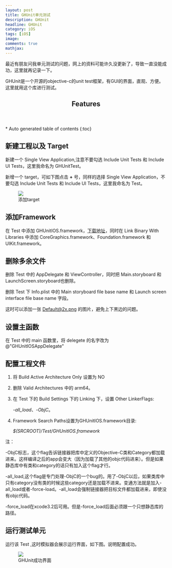 ```yaml
---
layout: post
title: GHUnit单元测试
description: GHUnit
headline: GHUnit
category: iOS
tags: [iOS]
image: 
comments: true
mathjax:
---
```


最近有朋友问我单元测试的问题，网上的资料可能许久没更新了，导致一直没能成功，这里就再记录一下。

GHUnit是一个开源的objective-c的unit test框架，有GUI的界面，直观、方便。
这里就用这个库进行测试。

<section id="table-of-contents" class="toc">
  <header>
    <h1>Features</h1>
  </header>
<div id="drawer" markdown="1">
*  Auto generated table of contents
{:toc}
</div>
</section><!-- /#table-of-contents -->

## 新建工程以及 Target
新建一个 Single View Application,注意不要勾选 Include Unit Tests 和 Include UI Tests，这里我命名为 GHUnitTest。

新增一个 target，可如下图点击 **+** 号，同样的选择 Single View Application，不要勾选 Include Unit Tests 和 Include UI Tests，这里我命名为 Test。

<figure>
  <a href="{{ site.url }}/images/unitTests/unittest_1_1.jpg">
  		<img src="{{ site.url }}/images/unitTests/unittest_1_1.jpg" />
  </a>
  <figcaption> 添加target </figcaption>
</figure>

## 添加Framework
在 Test 中添加 GHUnitIOS.framework，[下载地址](https://github.com/gh-unit/gh-unit/downloads)，同时在 Link Binary With Libraries 中添加 CoreGraphics.framework、Foundation.framework 和 UIKit.framework。

## 删除多余文件
删除 Test 中的 AppDelegate 和 ViewController，同时把 Main.storyboard 和 LaunchScreen.storyboard也删除。

删除 Test 下 Info.plist 中的 Main storyboard file base name 和 Launch screen interface file base name 字段。

这时可以添加一张 Default@2x.png 的图片，避免上下黑边的问题。

## 设置主函数
在 Test 中的 main 函数里，将 delegete 的名字改为 @"GHUnitIOSAppDelegate"

## 配置工程文件
1.  将 Build Active Architecture Only 设置为 NO
2.  删除 Valid Architectures 中的 arm64。
3.  在 Test 下的 Build Settings 下的 Linking 下，设置 Other LinkerFlags:

	*-all_load*、*-ObjC*。
4. Framework Search Paths设置为GHUnitIOS.framework目录:
	
	*$(SRCROOT)/Test/GHUnitIOS.framework*

注：

-ObjC标志，这个flag告诉链接器把库中定义的Objective-C类和Category都加载进来。这样编译之后的app会变大（因为加载了其他的objc代码进来）。但是如果静态库中有类和category的话只有加入这个flag才行。

-all_load,这个flag是专门处理-ObjC的一个bug的。用了-ObjC以后，如果类库中只有category没有类的时候这些category还是加载不进来。变通方法就是加入-all_load或者-force-load。-all_load会强制链接器把目标文件都加载进来，即使没有objc代码。

-force_load在xcode3.2后可用。但是-force_load后面必须跟一个只想静态库的路径。

## 运行测试单元
运行该 Test ,这时模拟器会展示运行界面，如下图。说明配置成功。

<figure>
	<a href="{{ site.url }}/images/unitTests/unittest_1_2.jpg"><img src="{{ site.url }}/images/unitTests/unittest_1_2.jpg"></a>
	<figcaption> GHUnit成功界面 </figcaption>
</figure>


